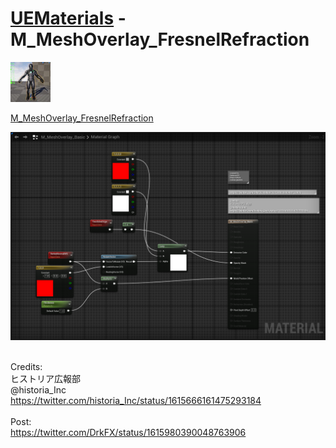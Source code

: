 # <a href="..">UEMaterials</a> - M_MeshOverlay_FresnelRefraction
<img src="M_MeshOverlay_FresnelRefraction_00.jpeg" width="64px" /><br/>

<a href="../M_MeshOverlay_FresnelRefraction.uasset">M_MeshOverlay_FresnelRefraction</a><br/>

<img src="M_MeshOverlay_FresnelRefraction_01.png" width="640px" /><br/>


<br/>
Credits:<br/>
ヒストリア広報部<br/>
@historia_Inc<br/>
<a href="https://twitter.com/historia_Inc/status/1615666161475293184">https://twitter.com/historia_Inc/status/1615666161475293184</a><br/>
<br/>
Post:<br/>
<a href="https://twitter.com/DrkFX/status/1615980390048763906">https://twitter.com/DrkFX/status/1615980390048763906</a><br/>